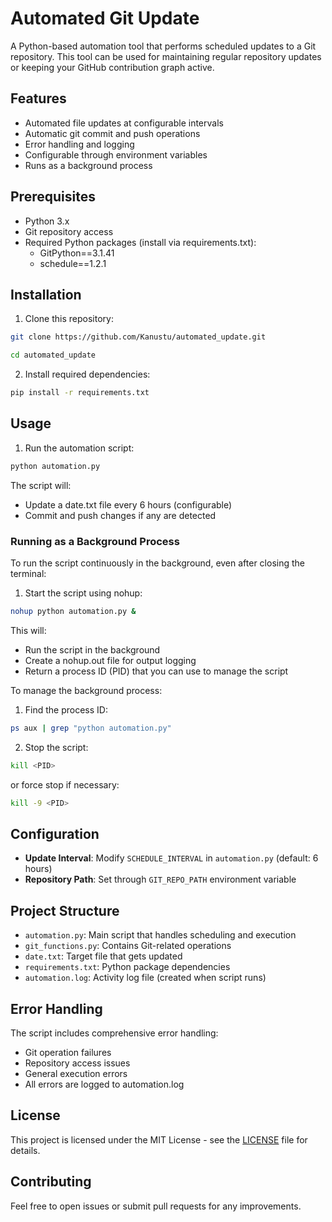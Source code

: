 # Automated Git Update

A Python-based automation tool that performs scheduled updates to a Git repository. This tool can be used for maintaining regular repository updates or keeping your GitHub contribution graph active.

## Features

- Automated file updates at configurable intervals
- Automatic git commit and push operations
- Error handling and logging
- Configurable through environment variables
- Runs as a background process

## Prerequisites

- Python 3.x
- Git repository access
- Required Python packages (install via requirements.txt):
  - GitPython==3.1.41
  - schedule==1.2.1

## Installation

1. Clone this repository:
```bash
git clone https://github.com/Kanustu/automated_update.git
```
```bash
cd automated_update
```

2. Install required dependencies:
```bash
pip install -r requirements.txt
```

## Usage

1. Run the automation script:

```bash 
python automation.py
```

The script will:
- Update a date.txt file every 6 hours (configurable)
- Commit and push changes if any are detected

### Running as a Background Process

To run the script continuously in the background, even after closing the terminal:

1. Start the script using nohup:

```bash
nohup python automation.py &
```

This will:
- Run the script in the background
- Create a nohup.out file for output logging
- Return a process ID (PID) that you can use to manage the script

To manage the background process:

1. Find the process ID:

```bash
ps aux | grep "python automation.py"
```

2. Stop the script:

```bash
kill <PID>
```
or force stop if necessary:

```bash
kill -9 <PID>
```

## Configuration

- **Update Interval**: Modify `SCHEDULE_INTERVAL` in `automation.py` (default: 6 hours)
- **Repository Path**: Set through `GIT_REPO_PATH` environment variable

## Project Structure

- `automation.py`: Main script that handles scheduling and execution
- `git_functions.py`: Contains Git-related operations
- `date.txt`: Target file that gets updated
- `requirements.txt`: Python package dependencies
- `automation.log`: Activity log file (created when script runs)

## Error Handling

The script includes comprehensive error handling:
- Git operation failures
- Repository access issues
- General execution errors
- All errors are logged to automation.log

## License

This project is licensed under the MIT License - see the [LICENSE](LICENSE) file for details.


## Contributing

Feel free to open issues or submit pull requests for any improvements.